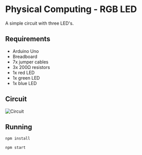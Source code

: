 # Physical Computing - RGB LED

A simple circuit with three LED's.

## Requirements

  * Arduino Uno
  * Breadboard
  * 7x jumper cables
  * 3x 200Ω resistors
  * 1x red LED
  * 1x green LED
  * 1x blue LED

## Circuit

![Circuit](/circuit.png)

## Running

```sh
npm install
```

```sh
npm start
```
